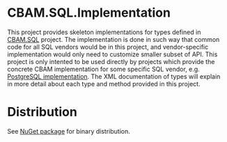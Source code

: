 # CBAM.SQL.Implementation

This project provides skeleton implementations for types defined in [CBAM.SQL](../CBAM.SQL) project.
The implementation is done in such way that common code for all SQL vendors would be in this project, and vendor-specific implementation would only need to customize smaller subset of API.
This project is only intented to be used directly by projects which provide the concrete CBAM implementation for some specific SQL vendor, e.g. [PostgreSQL implementation](../CBAM.SQL.PostgreSQL.Implementation).
The XML documentation of types will explain in more detail about each type and method provided in this project.

# Distribution
See [NuGet package](http://www.nuget.org/packages/CBAM.SQL.Implementation) for binary distribution.